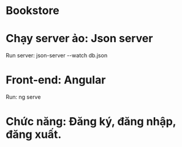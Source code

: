 # Bookstore
# Chạy server ảo: Json server
  Run server: json-server --watch db.json
# Front-end: Angular
  Run: ng serve
# Chức năng: Đăng ký, đăng nhập, đăng xuất.
